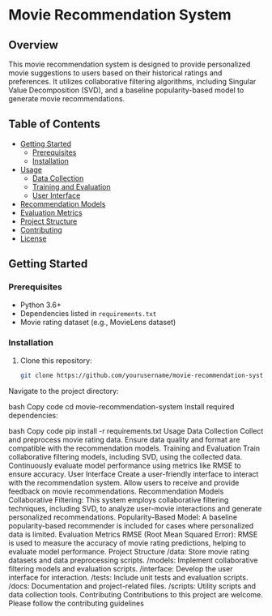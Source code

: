 
# Movie Recommendation System

## Overview

This movie recommendation system is designed to provide personalized movie suggestions to users based on their historical ratings and preferences. It utilizes collaborative filtering algorithms, including Singular Value Decomposition (SVD), and a baseline popularity-based model to generate movie recommendations.

## Table of Contents

- [Getting Started](#getting-started)
  - [Prerequisites](#prerequisites)
  - [Installation](#installation)
- [Usage](#usage)
  - [Data Collection](#data-collection)
  - [Training and Evaluation](#training-and-evaluation)
  - [User Interface](#user-interface)
- [Recommendation Models](#recommendation-models)
- [Evaluation Metrics](#evaluation-metrics)
- [Project Structure](#project-structure)
- [Contributing](#contributing)
- [License](#license)

## Getting Started

### Prerequisites

- Python 3.6+
- Dependencies listed in `requirements.txt`
- Movie rating dataset (e.g., MovieLens dataset)

### Installation

1. Clone this repository:

   ```bash
   git clone https://github.com/yourusername/movie-recommendation-system.git
Navigate to the project directory:

bash
Copy code
cd movie-recommendation-system
Install required dependencies:

bash
Copy code
pip install -r requirements.txt
Usage
Data Collection
Collect and preprocess movie rating data. Ensure data quality and format are compatible with the recommendation models.
Training and Evaluation
Train collaborative filtering models, including SVD, using the collected data.
Continuously evaluate model performance using metrics like RMSE to ensure accuracy.
User Interface
Create a user-friendly interface to interact with the recommendation system.
Allow users to receive and provide feedback on movie recommendations.
Recommendation Models
Collaborative Filtering: This system employs collaborative filtering techniques, including SVD, to analyze user-movie interactions and generate personalized recommendations.
Popularity-Based Model: A baseline popularity-based recommender is included for cases where personalized data is limited.
Evaluation Metrics
RMSE (Root Mean Squared Error): RMSE is used to measure the accuracy of movie rating predictions, helping to evaluate model performance.
Project Structure
/data: Store movie rating datasets and data preprocessing scripts.
/models: Implement collaborative filtering models and evaluation scripts.
/interface: Develop the user interface for interaction.
/tests: Include unit tests and evaluation scripts.
/docs: Documentation and project-related files.
/scripts: Utility scripts and data collection tools.
Contributing
Contributions to this project are welcome. Please follow the contributing guidelines
